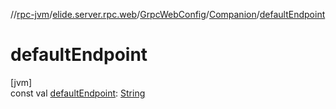 //[rpc-jvm](../../../../index.md)/[elide.server.rpc.web](../../index.md)/[GrpcWebConfig](../index.md)/[Companion](index.md)/[defaultEndpoint](default-endpoint.md)

# defaultEndpoint

[jvm]\
const val [defaultEndpoint](default-endpoint.md): [String](https://kotlinlang.org/api/latest/jvm/stdlib/kotlin/-string/index.html)
